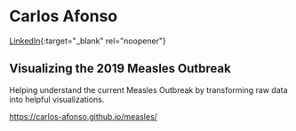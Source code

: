 # Carlos Afonso

[LinkedIn](https://www.linkedin.com/in/carlos-afonso-w){:target="&#95;blank" rel="noopener"}

## Visualizing the 2019 Measles Outbreak

Helping understand the current Measles Outbreak by transforming raw data into helpful visualizations.

https://carlos-afonso.github.io/measles/
